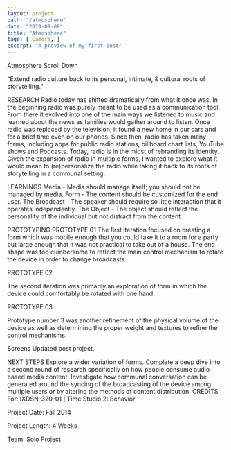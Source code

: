```yaml
---
layout: project
path: "/atmosphere"
date: "2019-09-09"
title: "Atmosphere"
tags: [ Camera, ]
excerpt: "A preview of my first post"
---
```


Atmosphere
Scroll Down

“Extend radio culture back to its personal, intimate, & cultural roots of storytelling.”

RESEARCH
Radio today has shifted dramatically from what it once was. In the beginning radio was purely meant to be used as a communication tool. From there it evolved into one of the main ways we listened to music and learned about the news as families would gather around to listen. Once radio was replaced by the television, it found a new home in our cars and for a brief time even on our phones. Since then, radio has taken many forms, including apps for public radio stations, billboard chart lists, YouTube shows and Podcasts. Today, radio is in the midst of rebranding its identity. Given the expansion of radio in multiple forms, I wanted to explore what it would mean to (re)personalize the radio while taking it back to its roots of storytelling in a communal setting.

LEARNINGS
Media - Media should manage itself; you should not be managed by media. Form - The content should be customized for the end user. The Broadcast - The speaker should require so little interaction that it operates independently. The Object - The object should reflect the personality of the individual but not distract from the content.

PROTOTYPING
PROTOTYPE 01
The first iteration focused on creating a form which was mobile enough that you could take it to a room for a party but large enough that it was not practical to take out of a house. The end shape was too cumbersome to reflect the main control mechanism to rotate the device in order to change broadcasts.

PROTOTYPE 02


The second iteration was primarily an exploration of form in which the device could comfortably be rotated with one hand.

PROTOTYPE 03


Prototype number 3 was another refinement of the physical volume of the device as well as determining the proper weight and textures to refine the control mechanisms.

Screens
Updated post project.


NEXT STEPS
Explore a wider variation of forms.
Complete a deep dive into a second round of research specifically on how people consume audio based media content.
Investigate how communal conversation can be generated around the syncing of the broadcasting of the device among multiple users or by altering the methods of content distribution.
CREDITS
For: IXDSN-320-01 | Time Studio 2: Behavior

Project Date: Fall 2014

Project Length: 4 Weeks

Team: Solo Project

